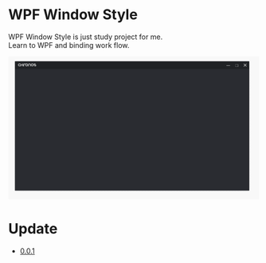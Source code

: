 # WPF Window Style
WPF Window Style is just study project for me.<br>
Learn to WPF and binding work flow.<br>

![WindowStyle](./ws.gif)

# Update
- [0.0.1](./Logs/0.0.1.md)
